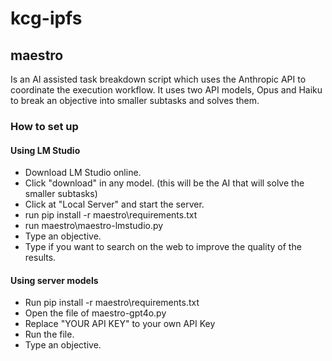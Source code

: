 # kcg-ipfs

## maestro

Is an AI assisted task breakdown script which uses the Anthropic API to coordinate the execution workflow. It uses two API models, Opus and Haiku to break an objective into smaller subtasks and solves them. 

### How to set up

#### Using LM Studio

- Download LM Studio online.
- Click "download" in any model. (this will be the AI that will solve the smaller subtasks)
- Click at "Local Server" and start the server.
- run pip install -r maestro\requirements.txt
- run maestro\maestro-lmstudio.py
- Type an objective.
- Type if you want to search on the web to improve the quality of the results.

#### Using server models

- Run pip install -r maestro\requirements.txt
- Open the file of maestro-gpt4o.py
- Replace "YOUR API KEY" to your own API Key
- Run the file.
- Type an objective.
